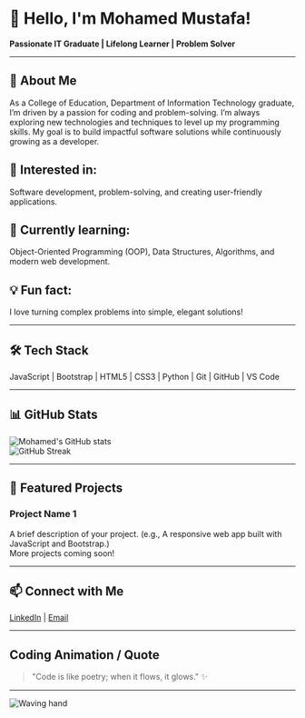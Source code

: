 # 👋 Hello, I'm Mohamed Mustafa!

**Passionate IT Graduate | Lifelong Learner | Problem Solver**

---

## 🚀 About Me
As a College of Education, Department of Information Technology graduate, I’m driven by a passion for coding and problem-solving. I’m always exploring new technologies and techniques to level up my programming skills. My goal is to build impactful software solutions while continuously growing as a developer.

## 👀 Interested in:
Software development, problem-solving, and creating user-friendly applications.

## 🌱 Currently learning:
Object-Oriented Programming (OOP), Data Structures, Algorithms, and modern web development.

## 💡 Fun fact:
I love turning complex problems into simple, elegant solutions!

---

## 🛠 Tech Stack
JavaScript | Bootstrap | HTML5 | CSS3 | Python | Git | GitHub | VS Code

---

## 📊 GitHub Stats

![Mohamed's GitHub stats](https://github-readme-stats.vercel.app/api?username=mohamed8112001&show_icons=true&theme=radical)  
![GitHub Streak](https://github-readme-streak-stats.herokuapp.com/?user=mohamed8112001&theme=radical)

---

## 🌟 Featured Projects

### Project Name 1  
A brief description of your project. (e.g., A responsive web app built with JavaScript and Bootstrap.)  
More projects coming soon!

---

## 📫 Connect with Me

[LinkedIn](https://linkedin.com/in/mohamed8112001) | [Email](mailto:your.email@example.com)

---

## Coding Animation / Quote

> "Code is like poetry; when it flows, it glows." ✨

---

![Waving hand](https://media.giphy.com/media/hvRJCLFzcasrR4ia7z/giphy.gif)

